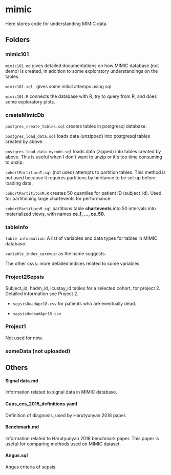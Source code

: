 # mimic
Here stores code for understanding MIMIC data. 

## Folders

### mimic101

`mimic101.md` gives detailed documentations on how MIMIC database (not demo) is created, in addition to some exploratory understandings on the tables. 

`mimic101.sql `  gives some initial attemps using sql. 

`mimic101.R` connects the database with R, try to query from R, and does some exploratory plots. 

### createMimicDb

`postgres_create_tables.sql` creates tables in postgresql database. 

`postgres_load_data.sql` loads data (unzipped) into postgresql tables created by above. 

`postgres_load_data_mycode.sql` loads data (zipped) into tables created by above. This is useful when I don't want to unzip or it's too time consuming to unzip. 

`cohortPartitionT.sql` (not used) attempts to partition tables. This method is not used because it requires partitions by heritance to be set up before loading data. 

`cohortPartititonM.R` creates 50 quantiles for patient ID (subject_id). Used for partitioning large chartevents for performance.

`cohortPartitionM.sql` partitions table **chartevents** into 50 intervals into materialized views, with names **ce_1, …, ce_50**.



### tableInfo

`table information`: A list of variables and data types for tables in MIMIC database.

`variable_index_carevue`: as the name suggests. 

The other csvs: more detailed indices related to some variables. 



### Project2Sepsis

Subject_id, hadm_id, icustay_id tables for a selected cohort, for project 2. Detailed information see Project 2. 

- `sepsisDeadApr18.csv` for patients who are eventually dead. 

- `sepsisUndeadApr18.csv`



### Project1

Not used for now. 



### someData (not uploaded)

## Others



#### Signal data.md

Information related to signal data in MIMIC database. 

#### Cups_ccs_2015_definitions.yaml

Definition of diagnosis, used by Harutyunyan 2018 paper. 

#### Benchmark.md

Information related to Harutyunyan 2018 benchmark paper. This paper is useful for comparing methods used on MIMIC dataset. 

#### Angus.sql

Angus criteria of sepsis. 